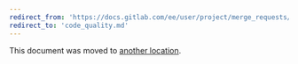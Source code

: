 ```yaml
---
redirect_from: 'https://docs.gitlab.com/ee/user/project/merge_requests/code_quality_diff.html'
redirect_to: 'code_quality.md'
---
```


This document was moved to [another location](code_quality.md).
